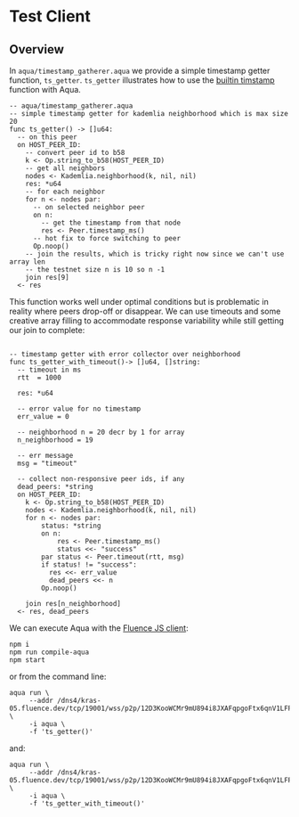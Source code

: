 # Test Client

## Overview

In `aqua/timestamp_gatherer.aqua` we provide a simple timestamp getter function, `ts_getter`. `ts_getter` illustrates how to use the [builtin timstamp](https://github.com/fluencelabs/fluence/blob/9b2474e04cdce62d571cd28c47d0dda0baa43b76/particle-builtins/src/builtins.rs#L37) function with Aqua.

```aqua
-- aqua/timestamp_gatherer.aqua
-- simple timestamp getter for kademlia neighborhood which is max size 20
func ts_getter() -> []u64:
  -- on this peer
  on HOST_PEER_ID:
    -- convert peer id to b58
    k <- Op.string_to_b58(HOST_PEER_ID)
    -- get all neighbors
    nodes <- Kademlia.neighborhood(k, nil, nil)
    res: *u64
    -- for each neighbor
    for n <- nodes par:
      -- on selected neighbor peer
      on n:
        -- get the timestamp from that node
        res <- Peer.timestamp_ms()
      -- hot fix to force switching to peer
      Op.noop()
    -- join the results, which is tricky right now since we can't use array len
    -- the testnet size n is 10 so n -1
    join res[9]
  <- res
```

This function works well under optimal conditions but is problematic in reality where peers drop-off or disappear. We can use timeouts and some creative array filling to accommodate response variability while still getting our join to complete:

```aqua

-- timestamp getter with error collector over neighborhood 
func ts_getter_with_timeout()-> []u64, []string:
  -- timeout in ms
  rtt  = 1000

  res: *u64

  -- error value for no timestamp
  err_value = 0

  -- neighborhood n = 20 decr by 1 for array 
  n_neighborhood = 19

  -- err message
  msg = "timeout"
  
  -- collect non-responsive peer ids, if any
  dead_peers: *string
  on HOST_PEER_ID:
    k <- Op.string_to_b58(HOST_PEER_ID)
    nodes <- Kademlia.neighborhood(k, nil, nil)
    for n <- nodes par:
        status: *string
        on n:
            res <- Peer.timestamp_ms()
            status <<- "success"
        par status <- Peer.timeout(rtt, msg)
        if status! != "success":
          res <<- err_value
          dead_peers <<- n
        Op.noop()
        
    join res[n_neighborhood]
  <- res, dead_peers
```

We can execute Aqua with the [Fluence JS client](./src/index.ts):

```aqua
npm i
npm run compile-aqua
npm start
```

or from the command line:

```aqua
aqua run \
     --addr /dns4/kras-05.fluence.dev/tcp/19001/wss/p2p/12D3KooWCMr9mU894i8JXAFqpgoFtx6qnV1LFPSfVc3Y34N4h4LS \
     -i aqua \
     -f 'ts_getter()'
```

and:

```aqua
aqua run \
     --addr /dns4/kras-05.fluence.dev/tcp/19001/wss/p2p/12D3KooWCMr9mU894i8JXAFqpgoFtx6qnV1LFPSfVc3Y34N4h4LS \
     -i aqua \
     -f 'ts_getter_with_timeout()'
```

